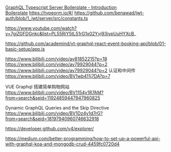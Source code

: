 [GraphQL Typescript Server Boilerplate - Introduction](https://www.youtube.com/watch?v=2eWIr6bbons&list=PLN3n1USn4xlky9uj6wOhfsPez7KZOqm2V)  
[Boilerplate](https://github.com/benawad/graphql-ts-server-boilerplate/tree/7_modularize)
https://typeorm.io/#/
https://github.com/benawad/jwt-auth/blob/1_jwt/server/src/constants.ts


https://www.youtube.com/watch?v=7giZGFDGnkc&list=PL55RiY5tL51rG1x02Yyj93iypUuHYXcB_

https://github.com/academind/yt-graphql-react-event-booking-api/blob/01-basic-setup/app.js

https://www.bilibili.com/video/av81852215?p=18
https://www.bilibili.com/video/av79929044?p=2
https://www.bilibili.com/video/av79929044?p=2
认证和中间件
https://www.bilibili.com/video/BV1wb411j7DA?p=7

VUE Graphql 搭建简单购物网站
https://www.bilibili.com/video/BV1154y1R7AM?from=search&seid=11924859447947960825

Dynamic GraphQL Queries and the Skip Directive
https://www.bilibili.com/video/BV1Dz4y1d7rG?from=search&seid=18197940960746632918


https://developer.github.com/v4/explorer/







https://medium.com/better-programming/how-to-set-up-a-powerful-api-with-graphql-koa-and-mongodb-crud-4459fc0720d4







